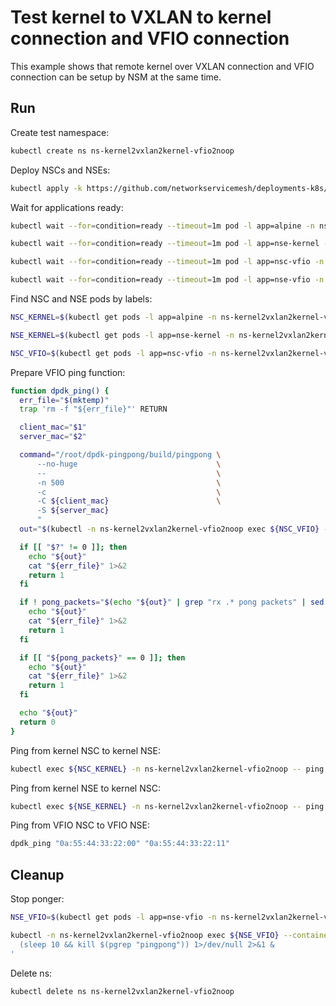 # Test kernel to VXLAN to kernel connection and VFIO connection

This example shows that remote kernel over VXLAN connection and VFIO connection can be setup by NSM at the same time.

## Run

Create test namespace:
```bash
kubectl create ns ns-kernel2vxlan2kernel-vfio2noop
```

Deploy NSCs and NSEs:
```bash
kubectl apply -k https://github.com/networkservicemesh/deployments-k8s/examples/use-cases/Kernel2Vxlan2Kernel_Vfio2Noop?ref=f2c87efc947510dd6a83f48fa04afec632596721
```

Wait for applications ready:
```bash
kubectl wait --for=condition=ready --timeout=1m pod -l app=alpine -n ns-kernel2vxlan2kernel-vfio2noop
```
```bash
kubectl wait --for=condition=ready --timeout=1m pod -l app=nse-kernel -n ns-kernel2vxlan2kernel-vfio2noop
```
```bash
kubectl wait --for=condition=ready --timeout=1m pod -l app=nsc-vfio -n ns-kernel2vxlan2kernel-vfio2noop
```
```bash
kubectl wait --for=condition=ready --timeout=1m pod -l app=nse-vfio -n ns-kernel2vxlan2kernel-vfio2noop
```

Find NSC and NSE pods by labels:
```bash
NSC_KERNEL=$(kubectl get pods -l app=alpine -n ns-kernel2vxlan2kernel-vfio2noop --template '{{range .items}}{{.metadata.name}}{{"\n"}}{{end}}')
```
```bash
NSE_KERNEL=$(kubectl get pods -l app=nse-kernel -n ns-kernel2vxlan2kernel-vfio2noop --template '{{range .items}}{{.metadata.name}}{{"\n"}}{{end}}')
```
```bash
NSC_VFIO=$(kubectl get pods -l app=nsc-vfio -n ns-kernel2vxlan2kernel-vfio2noop --template '{{range .items}}{{.metadata.name}}{{"\n"}}{{end}}')
```

Prepare VFIO ping function:
```bash
function dpdk_ping() {
  err_file="$(mktemp)"
  trap 'rm -f "${err_file}"' RETURN

  client_mac="$1"
  server_mac="$2"

  command="/root/dpdk-pingpong/build/pingpong \
      --no-huge                               \
      --                                      \
      -n 500                                  \
      -c                                      \
      -C ${client_mac}                        \
      -S ${server_mac}
      "
  out="$(kubectl -n ns-kernel2vxlan2kernel-vfio2noop exec ${NSC_VFIO} --container pinger -- /bin/bash -c "${command}" 2>"${err_file}")"

  if [[ "$?" != 0 ]]; then
    echo "${out}"
    cat "${err_file}" 1>&2
    return 1
  fi

  if ! pong_packets="$(echo "${out}" | grep "rx .* pong packets" | sed -E 's/rx ([0-9]*) pong packets/\1/g')"; then
    echo "${out}"
    cat "${err_file}" 1>&2
    return 1
  fi

  if [[ "${pong_packets}" == 0 ]]; then
    echo "${out}"
    cat "${err_file}" 1>&2
    return 1
  fi

  echo "${out}"
  return 0
}
```

Ping from kernel NSC to kernel NSE:
```bash
kubectl exec ${NSC_KERNEL} -n ns-kernel2vxlan2kernel-vfio2noop -- ping -c 4 172.16.1.100
```

Ping from kernel NSE to kernel NSC:
```bash
kubectl exec ${NSE_KERNEL} -n ns-kernel2vxlan2kernel-vfio2noop -- ping -c 4 172.16.1.101
```

Ping from VFIO NSC to VFIO NSE:
```bash
dpdk_ping "0a:55:44:33:22:00" "0a:55:44:33:22:11"
```

## Cleanup

Stop ponger:
```bash
NSE_VFIO=$(kubectl get pods -l app=nse-vfio -n ns-kernel2vxlan2kernel-vfio2noop --template '{{range .items}}{{.metadata.name}}{{"\n"}}{{end}}')
```
```bash
kubectl -n ns-kernel2vxlan2kernel-vfio2noop exec ${NSE_VFIO} --container ponger -- /bin/bash -c '\
  (sleep 10 && kill $(pgrep "pingpong")) 1>/dev/null 2>&1 &                    \
'
```

Delete ns:
```bash
kubectl delete ns ns-kernel2vxlan2kernel-vfio2noop
```
